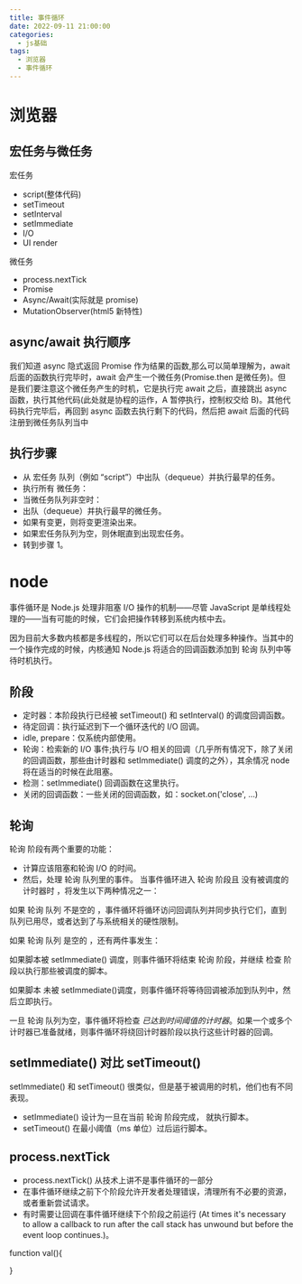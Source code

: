 ```yaml
---
title: 事件循环
date: 2022-09-11 21:00:00
categories:
  - js基础
tags:
  - 浏览器
  - 事件循环
---
```


# 浏览器

## 宏任务与微任务

宏任务

- script(整体代码)
- setTimeout
- setInterval
- setImmediate
- I/O
- UI render

微任务

- process.nextTick
- Promise
- Async/Await(实际就是 promise)
- MutationObserver(html5 新特性)

## async/await 执行顺序

我们知道 async 隐式返回 Promise 作为结果的函数,那么可以简单理解为，await 后面的函数执行完毕时，await 会产生一个微任务(Promise.then 是微任务)。但是我们要注意这个微任务产生的时机，它是执行完 await 之后，直接跳出 async 函数，执行其他代码(此处就是协程的运作，A 暂停执行，控制权交给 B)。其他代码执行完毕后，再回到 async 函数去执行剩下的代码，然后把 await 后面的代码注册到微任务队列当中

## 执行步骤

- 从 宏任务 队列（例如 “script”）中出队（dequeue）并执行最早的任务。
- 执行所有 微任务：
- 当微任务队列非空时：
- 出队（dequeue）并执行最早的微任务。
- 如果有变更，则将变更渲染出来。
- 如果宏任务队列为空，则休眠直到出现宏任务。
- 转到步骤 1。

# node

事件循环是 Node.js 处理非阻塞 I/O 操作的机制——尽管 JavaScript 是单线程处理的——当有可能的时候，它们会把操作转移到系统内核中去。

因为目前大多数内核都是多线程的，所以它们可以在后台处理多种操作。当其中的一个操作完成的时候，内核通知 Node.js 将适合的回调函数添加到 轮询 队列中等待时机执行。

## 阶段

- 定时器：本阶段执行已经被 setTimeout() 和 setInterval() 的调度回调函数。
- 待定回调：执行延迟到下一个循环迭代的 I/O 回调。
- idle, prepare：仅系统内部使用。
- 轮询：检索新的 I/O 事件;执行与 I/O 相关的回调（几乎所有情况下，除了关闭的回调函数，那些由计时器和 setImmediate() 调度的之外），其余情况 node 将在适当的时候在此阻塞。
- 检测：setImmediate() 回调函数在这里执行。
- 关闭的回调函数：一些关闭的回调函数，如：socket.on('close', ...)

## 轮询

轮询 阶段有两个重要的功能：

- 计算应该阻塞和轮询 I/O 的时间。
- 然后，处理 轮询 队列里的事件。
  当事件循环进入 轮询 阶段且 没有被调度的计时器时 ，将发生以下两种情况之一：

如果 轮询 队列 不是空的 ，事件循环将循环访问回调队列并同步执行它们，直到队列已用尽，或者达到了与系统相关的硬性限制。

如果 轮询 队列 是空的 ，还有两件事发生：

如果脚本被 setImmediate() 调度，则事件循环将结束 轮询 阶段，并继续 检查 阶段以执行那些被调度的脚本。

如果脚本 未被 setImmediate()调度，则事件循环将等待回调被添加到队列中，然后立即执行。

一旦 轮询 队列为空，事件循环将检查 _已达到时间阈值的计时器_。如果一个或多个计时器已准备就绪，则事件循环将绕回计时器阶段以执行这些计时器的回调。

## setImmediate() 对比 setTimeout()

setImmediate() 和 setTimeout() 很类似，但是基于被调用的时机，他们也有不同表现。

- setImmediate() 设计为一旦在当前 轮询 阶段完成， 就执行脚本。
- setTimeout() 在最小阈值（ms 单位）过后运行脚本。

## process.nextTick

- process.nextTick() 从技术上讲不是事件循环的一部分
- 在事件循环继续之前下个阶段允许开发者处理错误，清理所有不必要的资源，或者重新尝试请求。
- 有时需要让回调在事件循环继续下个阶段之前运行 (At times it's necessary to allow a callback to run after the call stack has unwound but before the event loop continues.)。

function val(){

}
